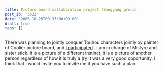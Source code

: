 ```yaml
---
title: Picture board collaboration project (Yongyang group)
post_id: '3522'
date: '2006-10-28T00:33:00+09:00'
draft: true
tags: []
---
```


There was planning to jointly conquer Touhou characters jointly by painter of Coolier picture board, and [I participated](http://merupo.orz.hm/coolier_5/coolier_web_browser.php?page_no=251) . I am in charge of Mistyre and sister stick. It is a picture of a different instinct, it is a picture of another person regardless of how it is truly a (ry It was a very good opportunity, I think that I would invite you to invite me if you have such a plan.
